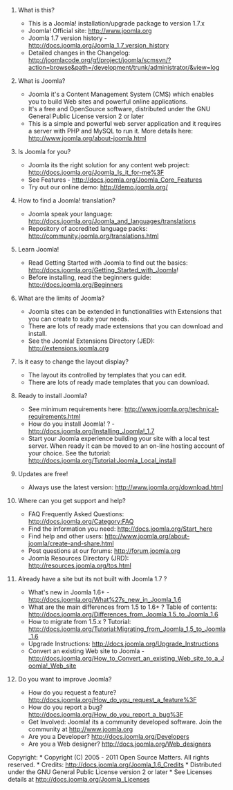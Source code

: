 1. What is this?
    * This is a Joomla! installation/upgrade package to version 1.7.x
    * Joomla! Official site: http://www.joomla.org
    * Joomla 1.7 version history - http://docs.joomla.org/Joomla_1.7_version_history
    * Detailed changes in the Changelog: http://joomlacode.org/gf/project/joomla/scmsvn/?action=browse&path=/development/trunk/administrator/&view=log

2. What is Joomla?
    * Joomla it's a Content Management System (CMS) which enables you to build Web sites and powerful online applications.
    * It's a free and OpenSource software, distributed under the GNU General Public License version 2 or later
    * This is a simple and powerful web server application and it requires a server with PHP and MySQL to run it. 
	More details here: http://www.joomla.org/about-joomla.html

3. Is Joomla for you?
    * Joomla its the right solution for any content web project: http://docs.joomla.org/Joomla_Is_it_for-me%3F
    * See Features - http://docs.joomla.org/Joomla_Core_Features
    * Try out our online demo: http://demo.joomla.org/

4. How to find a Joomla! translation?
    * Joomla speak your language: http://docs.joomla.org/Joomla_and_languages/translations
    * Repository of accredited language packs: http://community.joomla.org/translations.html

5. Learn Joomla!
    * Read Getting Started with Joomla to find out the basics: http://docs.joomla.org/Getting_Started_with_Joomla!
    * Before installing, read the beginners guide: http://docs.joomla.org/Beginners

6. What are the limits of Joomla?
    * Joomla sites can be extended in functionalities with Extensions that you can create to suite your needs.
    * There are lots of ready made extensions that you can download and install.
    * See the Joomla! Extensions Directory (JED): http://extensions.joomla.org

7. Is it easy to change the layout display?
    * The layout its controlled by templates that you can edit.
    * There are lots of ready made templates that you can download.

8. Ready to install Joomla?
    * See minimum requirements here: http://www.joomla.org/technical-requirements.html
    * How do you install Joomla! ? - http://docs.joomla.org/Installing_Joomla!_1.7
    * Start your Joomla experience building your site with a local test server.
	When ready it can be moved to an on-line hosting account of your choice. 
	See the tutorial: http://docs.joomla.org/Tutorial:Joomla_Local_install

9. Updates are free!
    * Always use the latest version: http://www.joomla.org/download.html

10. Where can you get support and help?
    * FAQ Frequently Asked Questions: http://docs.joomla.org/Category:FAQ
    * Find the information you need: http://docs.joomla.org/Start_here
    * Find help and other users: http://www.joomla.org/about-joomla/create-and-share.html
    * Post questions at our forums: http://forum.joomla.org
    * Joomla Resources Directory (JRD): http://resources.joomla.org/tos.html

11. Already have a site but its not built with Joomla 1.7 ?
    * What's new in Joomla 1.6+ - http://docs.joomla.org/What%27s_new_in_Joomla_1.6
    * What are the main differences from 1.5 to 1.6+ ? Table of contents: http://docs.joomla.org/Differences_from_Joomla_1.5_to_Joomla_1.6
    * How to migrate from 1.5.x ? Tutorial: http://docs.joomla.org/Tutorial:Migrating_from_Joomla_1.5_to_Joomla_1.6
    * Upgrade Instructions: http://docs.joomla.org/Upgrade_Instructions
    * Convert an existing Web site to Joomla - http://docs.joomla.org/How_to_Convert_an_existing_Web_site_to_a_Joomla!_Web_site

12. Do you want to improve Joomla?
    * How do you request a feature? http://docs.joomla.org/How_do_you_request_a_feature%3F
    * How do you report a bug? http://docs.joomla.org/How_do_you_report_a_bug%3F
    * Get Involved: Joomla! its a community developed software. Join the community at http://www.joomla.org
    * Are you a Developer? http://docs.joomla.org/Developers
    * Are you a Web designer? http://docs.joomla.org/Web_designers

Copyright:
    * Copyright (C) 2005 - 2011 Open Source Matters. All rights reserved.
    * Credits: http://docs.joomla.org/Joomla_1.6_Credits
    * Distributed under the GNU General Public License version 2 or later
    * See Licenses details at http://docs.joomla.org/Joomla_Licenses

